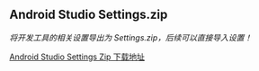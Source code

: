 ## Android Studio Settings.zip

*将开发工具的相关设置导出为 Settings.zip，后续可以直接导入设置！*

[Android Studio Settings Zip 下载地址](https://github.com/Simplation/SimplationWANGBlogs/blob/master/source/android%20source/settings.zip)
